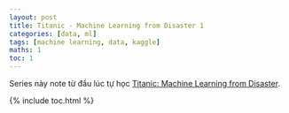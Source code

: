 ```yaml
---
layout: post
title: Titanic - Machine Learning from Disaster 1
categories: [data, ml]
tags: [machine learning, data, kaggle]
maths: 1
toc: 1
---
```


Series này note từ đầu lúc tự học [Titanic: Machine Learning from Disaster](https://www.kaggle.com/c/titanic).

{% include toc.html %}

